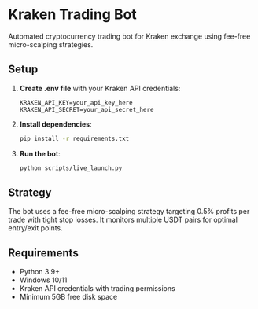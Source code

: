 # Kraken Trading Bot

Automated cryptocurrency trading bot for Kraken exchange using fee-free micro-scalping strategies.

## Setup

1. **Create .env file** with your Kraken API credentials:
   ```
   KRAKEN_API_KEY=your_api_key_here
   KRAKEN_API_SECRET=your_api_secret_here
   ```

2. **Install dependencies**:
   ```bash
   pip install -r requirements.txt
   ```

3. **Run the bot**:
   ```bash
   python scripts/live_launch.py
   ```

## Strategy

The bot uses a fee-free micro-scalping strategy targeting 0.5% profits per trade with tight stop losses. It monitors multiple USDT pairs for optimal entry/exit points.

## Requirements

- Python 3.9+
- Windows 10/11
- Kraken API credentials with trading permissions
- Minimum 5GB free disk space
